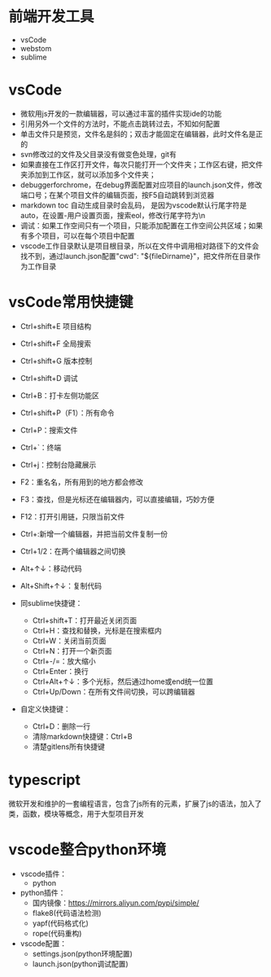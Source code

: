 <!--
 * @Descripttion: 
 * @version: 1.0
 * @Author: xieyupeng
 * @Date: 2020-08-07 16:53:38
 * @LastEditors: xieyupeng
 * @LastEditTime: 2020-08-27 13:50:25
-->
# 前端开发工具
- vsCode
- webstom
- sublime

# vsCode
- 微软用js开发的一款编辑器，可以通过丰富的插件实现ide的功能
- 引用另外一个文件的方法时，不能点击跳转过去，不知如何配置
- 单击文件只是预览，文件名是斜的；双击才能固定在编辑器，此时文件名是正的
- svn修改过的文件及父目录没有做变色处理，git有
- 如果直接在工作区打开文件，每次只能打开一个文件夹；工作区右键，把文件夹添加到工作区，就可以添加多个文件夹；
- debuggerforchrome，在debug界面配置对应项目的launch.json文件，修改端口号；在某个项目文件的编辑页面，按F5自动跳转到浏览器
- markdown toc 自动生成目录时会乱码， 是因为vscode默认行尾字符是auto，在设置-用户设置页面，搜索eol，修改行尾字符为\n
- 调试：如果工作空间只有一个项目，只能添加配置在工作空间公共区域；如果有多个项目，可以在每个项目中配置
- vscode工作目录默认是项目根目录，所以在文件中调用相对路径下的文件会找不到，通过launch.json配置"cwd": "${fileDirname}"，把文件所在目录作为工作目录

# vsCode常用快捷键
- Ctrl+shift+E 项目结构
- Ctrl+shift+F 全局搜索
- Ctrl+shift+G 版本控制
- Ctrl+shift+D 调试
- Ctrl+B：打卡左侧功能区
- Ctrl+shift+P（F1）：所有命令
- Ctrl+P：搜索文件
- Ctrl+`：终端
- Ctrl+j：控制台隐藏展示
- F2：重名名，所有用到的地方都会修改
- F3：查找，但是光标还在编辑器内，可以直接编辑，巧妙方便
- F12：打开引用链，只限当前文件
- Ctrl+\:新增一个编辑器，并把当前文件复制一份
- Ctrl+1/2：在两个编辑器之间切换
- Alt+↑↓：移动代码
- Alt+Shift+↑↓：复制代码
- 同sublime快捷键：
    - Ctrl+shift+T：打开最近关闭页面
    - Ctrl+H：查找和替换，光标是在搜索框内
    - Ctrl+W：关闭当前页面
    - Ctrl+N：打开一个新页面
    - Ctrl+-/=：放大缩小
    - Ctrl+Enter：换行
    - Ctrl+Alt+↑↓：多个光标，然后通过home或end统一位置
    - Ctrl+Up/Down：在所有文件间切换，可以跨编辑器

- 自定义快捷键：
    - Ctrl+D：删除一行
    - 清除markdown快捷键：Ctrl+B
    - 清楚gitlens所有快捷键

# typescript
微软开发和维护的一套编程语言，包含了js所有的元素，扩展了js的语法，加入了类，函数，模块等概念，用于大型项目开发

# vscode整合python环境
- vscode插件：
  - python
- python插件：
  - 国内镜像：https://mirrors.aliyun.com/pypi/simple/
  - flake8(代码语法检测)
  - yapf(代码格式化)
  - rope(代码重构)
- vscode配置：
  - settings.json(python环境配置)
  - launch.json(python调试配置) 